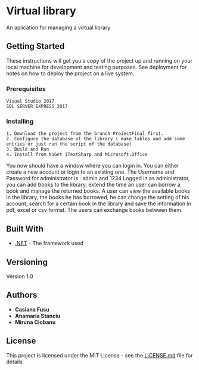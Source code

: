 # Virtual library

An aplication for managing a virtual library

## Getting Started

These instructions will get you a copy of the project up and running on your local machine for development and testing purposes. See deployment for notes on how to deploy the project on a live system.

### Prerequisites

```
Visual Studio 2017
SQL SERVER EXPRESS 2017
```

### Installing


```
1. Download the project from the branch ProiectFinal first.
2. Configure the database of the library ( make tables and add some entries or just run the script of the database)
3. Build and Run
4. Install from NuGet iTextSharp and Microsoft.Office
```

You now should have a window where you can login in. You can either create a new account or login to an existing one. The Username and Password for administrator is : admin and 1234
Logged in as administrator, you can add books to the library, extend the time an user can borrow a book and manage the returned books.
A user can view the available books in the library, the books he has borrowed, he can change the setting of his account, search for a certain book in the library and save the information in pdf, excel or csv format. The users can exchange books between them.   


## Built With

* [.NET](https://www.microsoft.com/net/download/thank-you/net471) - The framework used


## Versioning

Version 1.0

## Authors

* **Casiana Fusu**
* **Anamaria Stanciu**
* **Miruna Ciobanu**

## License

This project is licensed under the MIT License - see the [LICENSE.md](LICENSE.md) file for details

